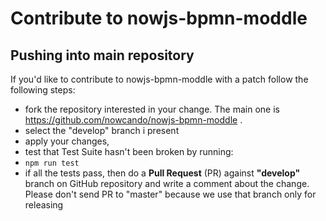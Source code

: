 # Contribute to nowjs-bpmn-moddle

## Pushing into main repository
If you'd like to contribute to nowjs-bpmn-moddle with a patch follow the following steps:
* fork the repository interested in your change. The main one is https://github.com/nowcando/nowjs-bpmn-moddle .
* select the "develop" branch i present
* apply your changes,
* test that Test Suite hasn't been broken by running:
 * `npm run test`
* if all the tests pass, then do a **Pull Request** (PR) against **"develop"** branch on GitHub repository and write a comment about the change. Please don't send PR to "master" because we use that branch only for releasing

